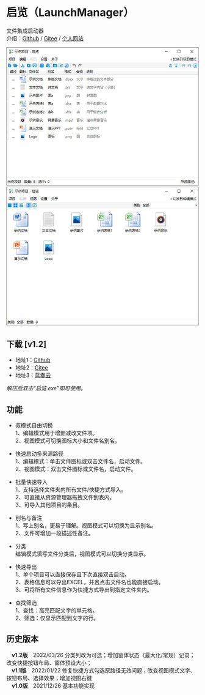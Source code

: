 # 启览（LaunchManager）
文件集成启动器     
介绍：[Github](https://github.com/tp1415926535/LaunchManager) / [Gitee](https://gitee.com/tp1415926535/LaunchManager) / [个人网站](https://tp1415926535.gitee.io/qilan_detail.html)
   
   
![编辑模式](https://github.com/tp1415926535/LaunchManager/blob/main/%E6%88%AA%E5%9B%BE/%E5%90%AF%E8%A7%88%20%E7%BC%96%E8%BE%91%E6%A8%A1%E5%BC%8F.jpg)     
![视图模式](https://github.com/tp1415926535/LaunchManager/blob/main/%E6%88%AA%E5%9B%BE/%E5%90%AF%E8%A7%88%20%E8%A7%86%E5%9B%BE%E6%A8%A1%E5%BC%8F.jpg)     
    
**下载 [v1.2]**   
- 

- 地址1：[Github](https://github.com/tp1415926535/LaunchManager/raw/main/%E5%90%AF%E8%A7%88v1.2.rar)   
- 地址2：[Gitee](https://gitee.com/tp1415926535/LaunchManager/raw/main/%E5%90%AF%E8%A7%88v1.2.rar)   
- 地址3：[蓝奏云](https://wwp.lanzouw.com/i9rI5025ileb)   
   
*解压后双击“启览.exe”即可使用。*
  
    
**功能**   
-   
- 双模式自由切换   
1、编辑模式用于增删减改文件项。    
2、视图模式可切换图标大小和文件名别名。     
   
- 快速启动多来源路径   
1、编辑模式：单击文件图标或双击文件名，启动文件。   
2、视图模式：双击文件图标或文件名，启动文件。    
   
- 批量快速导入   
1、支持选择文件夹内所有文件/快捷方式导入。   
2、可直接从资源管理器拖拽文件到表内。   
3、可导入其他项目的条目。
    
- 别名与备注   
1、写上别名，更易于理解。视图模式可以切换为显示别名。   
2、文件可增加一段描述性备注。   
   
- 分类   
编辑模式填写文件分类后，视图模式可以切换分类显示。   
   
- 快速导出   
1、单个项目可以直接保存且下次直接双击启动。   
2、表格信息可以导出EXCEL，并且点击文件名也能直接启动。   
3、可将所有文件信息作为快捷方式导出到指定文件夹内。   
    
- 查找筛选    
1、查找：高亮匹配文字的单元格。    
2、筛选：仅显示匹配到文字的行。    
    
    
**历史版本**   
-  
　**v1.2版**　2022/03/26 分类列改为可选；增加窗体状态（最大化/常规）记录；改变快捷按钮布局、窗体预设大小；     
　**v1.1版**　2022/01/22 修复快捷方式勾选原路径无效问题；改变视图模式文字、按钮布局、选择效果；增加视图右键     
　**v1.0版**　2021/12/26 基本功能实现

